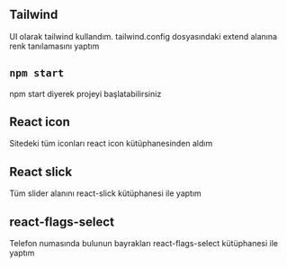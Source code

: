 ## Tailwind

UI olarak tailwind kullandım.
tailwind.config dosyasındaki extend alanına renk tanılamasını yaptım 

## `npm start`

npm start diyerek projeyi başlatabilirsiniz

## React icon

Sitedeki tüm iconları react icon kütüphanesinden aldım


## React slick
Tüm slider alanını react-slick kütüphanesi ile yaptım

## react-flags-select
Telefon numasında bulunun bayrakları react-flags-select kütüphanesi ile yaptım